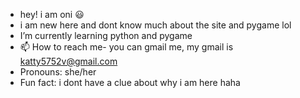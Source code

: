 - hey! i am oni 😃
- i am new here and dont know much about the site and pygame lol 
-  I’m currently learning python and pygame
- 📫 How to reach me- you can gmail me, my gmail is katty5752v@gmail.com
-  Pronouns: she/her
- Fun fact: i dont have a clue about why i am here haha

<!---
Oni0707/Oni0707 is a ✨ special ✨ repository because its `README.md` (this file) appears on your GitHub profile.
You can click the Preview link to take a look at your changes.
--->

